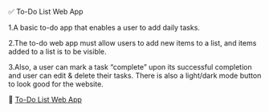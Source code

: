 ✅  To-Do List Web App

1.A basic to-do app that enables a user to add daily tasks.

2.The to-do web app must allow users to add new items to a list, and items added to a list is to be visible.

3.Also, a user can mark a task “complete” upon its successful completion and user can edit & delete their tasks. There is also a light/dark mode button to look good for the website.

🔗 [To-Do List Web App](https://nagateja1858.github.io/Todo_List/)
